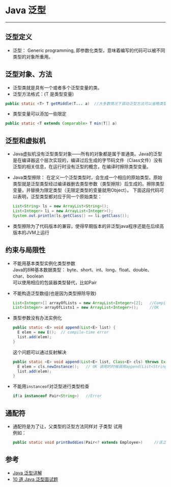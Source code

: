 # Java 泛型



---

## 泛型定义  
 * 泛型： Generic programming, 即参数化类型，意味着编写的代码可以被不同类型的对象所重用。

## 泛型对象、方法  
 * 泛型类就是具有一个或者多个泛型变量的类。  
 * 泛型方法格式：(T 是类型变量) 

 ```java
 public static <T> T getMiddle(T... a)  //大多数情况下调动泛型方法可以省略类型参数，如：ClassName.getMiddle(1,2,3)
 ```
 * 类型变量可以添加一些限定  
 
 ```java
 public static <T extends Comparable> T min(T[] a)  
 ```
## 泛型和虚拟机  
 * Java虚拟机没有泛型类型对象——所有的对象都是属于普通类。Java的泛型是在编译器这个层次实现的，编译过后生成的字节码文件（Class文件）没有泛型的相关信息，在运行时没有泛型的概念，在编译时擦除类型变量。
 * Java类型擦除： 在定义一个泛型类型时，会生成一个相应的原始类型。原始类型就是泛型类型经过编译器删去类型参数（类型擦除）后生成的。擦除类型变量，并替换为限定类型（无限定类型的变量就用Object）。
    下面这段代码可以表明，泛型类型都对应于同一个原始类型：

    ```java
    List<String> ls = new ArrayList<String>();  
    List<Integer> li = new ArrayList<Integer>();  
    System.out.println(ls.getClass() == li.getClass());  
    ```    
 * 类型擦除为了代码版本的兼容，使得早期版本的非泛型java程序还能在后续高版本的JVM上运行

## 约束与局限性
* 不能用基本类型实例化类型参数  
  Java的8种基本数据类型： byte、short、int、long、float、double、char、boolean  
  可以使用相应的包装器类型替代，比如Pair<Double>
* 不能构造泛型数组(也是因为类型擦除导致)  

  ```java
  List<Integer>[] arrayOfLists = new ArrayList<Integer>[2];   //Compile Error
  List<Integer> arrayOfLists1 = new ArrayList<Integer>();     //OK
  ```
* 类型参数没有办法实例化
  
  ```java
  public static <E> void append(List<E> list) {
    E elem = new E();  // compile-time error
    list.add(elem);
  }
  ```  
  这个问题可以通过反射解决
  
  ```java
  public static <E> void append(List<E> list, Class<E> cls) throws Exception {
    E elem = cls.newInstance();   // OK 调用的时候调用append(List<String>,String.Class)
    list.add(elem);
  }
  ```
 
* 不能用`instanceof`对泛型进行类型检查

  ```java
  if(a instanceof Pair<String>)   //Error
  ```
## 通配符  
* 通配符是为了让，父类型的泛型方法同样对 子类型 试用  
  例如：  

  ```java
  public static void printBuddies(Pair<? extends Employee>)     //该泛型方法对于，Employee及其子类都适用
  ```

## 参考
 * [Java 泛型详解](http://www.importnew.com/24029.html)
 * [10 道 Java 泛型面试题](https://cloud.tencent.com/developer/article/1033693)

